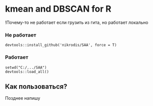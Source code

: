 # kmean and DBSCAN for R

!Почему-то не работает если грузить из гита, но работает локально
 
 ### Не работает
    devtools::install_github('nikrodis/SAA', force = T)
 ### Работает
    setwd("C:/.../SAA") 
    devtools::load_all()
## Как пользоваться?

Позднее напишу
